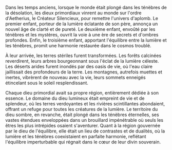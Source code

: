 Dans les temps anciens, lorsque le monde était plongé dans les ténèbres de la désolation, les dieux primordiaux vinrent au monde sur l'ordre d'Aetherius, le Créateur Silencieux, pour remettre l'univers d'aplomb. Le premier enfant, porteur de la lumière éclatante de son père, annonça un nouvel âge de clarté et de pureté. Le deuxième enfant, envoûté par les ténèbres et les mystères, ouvrit la voie à une ère de secrets et d'ombres profondes. Enfin, le troisième enfant, apportant l'équilibre entre la lumière et les ténèbres, promit une harmonie restaurée dans le cosmos troublé.

À leur arrivée, les terres stériles furent transformées. Les forêts calcinées reverdirent, leurs arbres bourgeonnant sous l'éclat de la lumière céleste. Les déserts arides furent inondés par des oasis de vie, où l'eau claire jaillissait des profondeurs de la terre. Les montagnes, autrefois muettes et inertes, vibrèrent de nouveau avec la vie, leurs sommets enneigés étincelant sous le soleil resplendissant.

Chaque dieu primordial avait sa propre région, entièrement dédiée à son essence. Le domaine du dieu lumineux était empreint de vie et de splendeur, où les terres verdoyantes et les rivières scintillantes abondaient, offrant un refuge pour toutes les créatures de la lumière. Le territoire du dieu sombre, en revanche, était plongé dans les ténèbres éternelles, ses vastes étendues enveloppées dans un brouillard impénétrable où seuls les êtres les plus intrépides osaient s'aventurer. Quant à la région gouvernée par le dieu de l'équilibre, elle était un lieu de contrastes et de dualités, où la lumière et les ténèbres coexistaient en parfaite harmonie, reflétant l'équilibre imperturbable qui régnait dans le cœur de leur divin souverain.